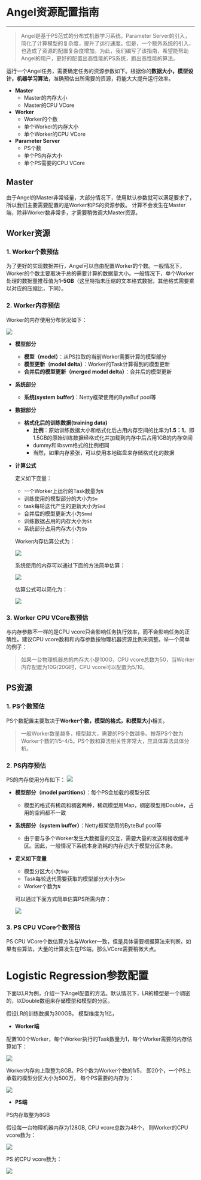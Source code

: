 # Angel资源配置指南

---

> Angel是基于PS范式的分布式机器学习系统。Parameter Server的引入，简化了计算模型的复杂度，提升了运行速度。但是，一个额外系统的引入，也造成了资源的配置复杂度增加。为此，我们编写了该指南，希望能帮助Angel的用户，更好的配置出高性能的PS系统，跑出高性能的算法。

运行一个Angel任务，需要确定任务的资源参数如下。根据你的**数据大小，模型设计，机器学习算法**，准确预估出所需要的资源，将能大大提升运行效率。

* **Master**
	* Master的内存大小
	* Master的CPU VCore
* **Worker**
	* Worker的个数
	* 单个Worker的内存大小
	* 单个Worker的CPU VCore
* **Parameter Server**
	* PS个数
	* 单个PS内存大小
	* 单个PS需要的CPU VCore


## Master

由于Angel的Master非常轻量，大部分情况下，使用默认参数就可以满足要求了，所以我们主要需要配置的是Worker和PS的资源参数。 计算不会发生在Master端，除非Worker数非常多，才需要稍微调大Master资源。


## Worker资源

### 1. **Worker个数预估**

为了更好的实现数据并行，Angel可以自由配置Worker的个数。一般情况下，Worker的个数主要取决于总的需要计算的数据量大小。一般情况下，单个Worker处理的数据量推荐值为**1-5GB**（这里特指未压缩的文本格式数据，其他格式需要乘以对应的压缩比，下同）。

### 2. **Worker内存预估**

Worker的内存使用分布状况如下：

![][1]
 
* **模型部分** 
	- **模型（model）**：从PS拉取的当前Worker需要计算的模型部分
	- **模型更新（model delta）**：Worker的Task计算得到的模型更新
	- **合并后的模型更新（merged model delta）**：合并后的模型更新
* **系统部分**
	- **系统(system buffer)**：Netty框架使用的ByteBuf pool等

* **数据部分**
	- **格式化后的训练数据(training data)**
		- **比例**：原始训练数据大小和格式化后占用内存空间的比率为**1.5：1**，即1.5GB的原始训练数据经格式化并加载到内存中后占用1GB的内存空间
		- dummy和libsvm格式的比例相同
		- 当然，如果内存紧张，可以使用本地磁盘来存储格式化的数据

* **计算公式**  

	定义如下变量：

	* 一个Worker上运行的Task数量为`N`
	* 训练使用的模型部分的大小为`Sm`
	* task每轮迭代产生的更新大小为`Smd`
	* 合并后的模型更新大小为`Smmd`
	* 训练数据占用的内存大小为`St`
	* 系统部分占用内存大小为`Sb`

	Worker内存估算公式为：
    
    ![][3]

	系统使用的内存可以通过下面的方法简单估算：
    
    ![][4]

	估算公式可以简化为：
    
    ![][5]

### 3. Worker CPU VCore数预估
与内存参数不一样的是CPU vcore只会影响任务执行效率，而不会影响任务的正确性。建议CPU vcore数和和内存参数按物理机器资源比例来调整。举一个简单的例子：

> 如果一台物理机器总的内存大小是100G，CPU vcore总数为50，当Worker内存配置为10G/20G时，CPU vcore可以配置为5/10。

## **PS资源**

### 1. PS个数预估

PS个数配置主要取决于**Worker个数，模型的格式，和模型大小**相关。

> 一般Worker数量越多，模型越大，需要的PS个数越多。推荐PS个数为Worker个数的1/5-4/5。PS个数和算法相关性非常大，应具体算法具体分析。

### 2. PS内存预估

PS的内存使用分布如下：
	![][2]
 
- **模型部分（model partitions）**：每个PS会加载的模型分区

	* 模型的格式有稀疏和稠密两种，稀疏模型用Map，稠密模型用Double，占用的空间都不一致
	
- **系统部分（system buffer）**：Netty框架使用的ByteBuf pool等

	* 由于要与多个Worker发生大数据量的交互，需要大量的发送和接收缓冲区。因此，一般情况下系统本身消耗的内存远大于模型分区本身。


- **定义如下变量**

	* 模型分区大小为`Smp`
	* Task每轮迭代需要获取的模型部分大小为`Sw`
	* Worker个数为`N`

	可以通过下面方式简单估算PS所需内存：
    
    ![][6]

### 3. PS CPU VCore个数预估

PS CPU VCore个数估算方法与Worker一致，但是具体需要根据算法来判断。如果有些算法，大量的计算发生在PS端，那么VCore需要稍微大点。

# Logistic Regression参数配置

下面以LR为例，介绍一下Angel配置的方法。默认情况下，LR的模型是一个稠密的，以Double数组来存储模型和模型的分区。 

假设LR的训练数据为300GB， 模型维度为1亿， 

* **Worker端**

配置100个Worker，每个Worker执行的Task数量为1，每个Worker需要的内存估算如下：

![][7]

Worker内存向上取整为8GB。PS个数为Worker个数的1/5， 即20个，一个PS上承载的模型分区大小为500万， 每个PS需要的内存为：

![][8]

* **PS端**

PS内存取整为8GB

假设每一台物理机器内存为128GB, CPU vcore总数为48个， 则Worker的CPU vcore数为：

![][9]

PS 的CPU vcore数为：

![][10]

 [1]: ../img/worker_memory.png
 [2]: ../img/ps_memory.png
 [3]: ../img/rcg_formula1.png
 [4]: ../img/rcg_formula2.png
 [5]: ../img/rcg_formula3.png
 [6]: ../img/rcg_formula4.png
 [7]: ../img/rcg_formula5.png
 [8]: ../img/rcg_formula6.png
 [9]: ../img/rcg_formula7.png
 [10]: ../img/rcg_formula8.png
